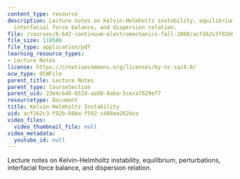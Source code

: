 ```yaml
---
content_type: resource
description: Lecture notes on Kelvin-Helmholtz instability, equilibrium, perturbations,
  interfacial force balance, and dispersion relation.
file: /courses/6-642-continuum-electromechanics-fall-2008/acf162c3f92b66baf592c488ee2624ca_kelvin_helmholtz.pdf
file_size: 118586
file_type: application/pdf
learning_resource_types:
- Lecture Notes
license: https://creativecommons.org/licenses/by-nc-sa/4.0/
ocw_type: OCWFile
parent_title: Lecture Notes
parent_type: CourseSection
parent_uid: 23e4c6d6-652d-aa50-8aba-5ceca7629ef7
resourcetype: Document
title: Kelvin-Helmholtz Instability
uid: acf162c3-f92b-66ba-f592-c488ee2624ca
video_files:
  video_thumbnail_file: null
video_metadata:
  youtube_id: null
---
```

Lecture notes on Kelvin-Helmholtz instability, equilibrium, perturbations, interfacial force balance, and dispersion relation.